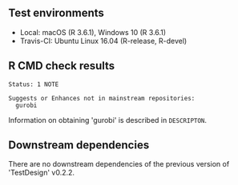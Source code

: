 ## Test environments

* Local: macOS (R 3.6.1), Windows 10 (R 3.6.1)
* Travis-CI: Ubuntu Linux 16.04 (R-release, R-devel)


## R CMD check results

```
Status: 1 NOTE

Suggests or Enhances not in mainstream repositories:
  gurobi
```

Information on obtaining 'gurobi' is described in `DESCRIPTON`.


## Downstream dependencies

There are no downstream dependencies of the previous version of 'TestDesign' v0.2.2.
